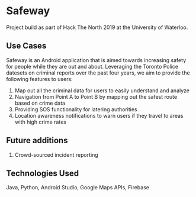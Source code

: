 # Safeway

Project build as part of Hack The North 2019 at the University of Waterloo.

## Use Cases
Safeway is an Android application that is aimed towards increasing safety for people while they are out and about. Leveraging the Toronto Police datesets on criminal reports over the past four years, we aim to provide the following features to users:

1. Map out all the criminal data for users to easily understand and analyze
2. Navigation from Point A to Point B by mapping out the safest route based on crime data
3. Providing SOS functionality for latering authorities
4. Location awareness notifications to warn users if they travel to areas with high crime rates

## Future additions
1. Crowd-sourced incident reporting

## Technologies Used
Java, Python, Android Studio, Google Maps APIs, Firebase

